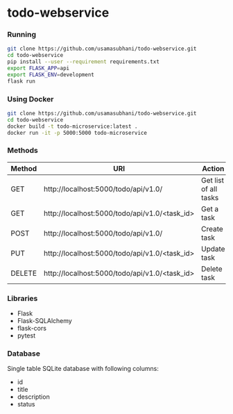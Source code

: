 # todo-webservice

### Running

```bash
git clone https://github.com/usamasubhani/todo-webservice.git
cd todo-webservice
pip install --user --requirement requirements.txt
export FLASK_APP=api
export FLASK_ENV=development
flask run
```

### Using Docker
```bash
git clone https://github.com/usamasubhani/todo-webservice.git
cd todo-webservice
docker build -t todo-microservice:latest .
docker run -it -p 5000:5000 todo-microservice
```



### Methods

| Method | URI                                           | Action                |
| ------ | --------------------------------------------- | --------------------- |
| GET    | http://localhost:5000/todo/api/v1.0/          | Get list of all tasks |
| GET    | http://localhost:5000/todo/api/v1.0/<task_id> | Get a task            |
| POST   | http://localhost:5000/todo/api/v1.0/          | Create task           |
| PUT    | http://localhost:5000/todo/api/v1.0/<task_id> | Update task           |
| DELETE | http://localhost:5000/todo/api/v1.0/<task_id> | Delete task           |



### Libraries

- Flask
- Flask-SQLAlchemy
- flask-cors
- pytest


### Database
Single table SQLite database with following columns:
- id
- title
- description
- status
